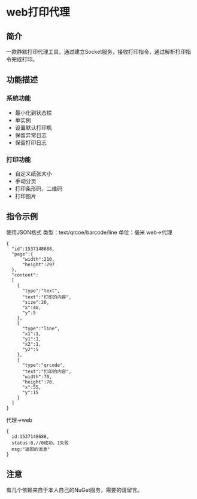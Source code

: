 # web打印代理
## 简介
一款静默打印代理工具，通过建立Socket服务，接收打印指令，通过解析打印指令完成打印。
## 功能描述

### 系统功能
* 最小化到状态栏
* 单实例
* 设置默认打印机
* 保留异常日志
* 保留打印日志

### 打印功能
* 自定义纸张大小
* 手动分页
* 打印条形码，二维码
* 打印图片

## 指令示例
使用JSON格式
类型：text/qrcoe/barcode/line
单位：毫米
web->代理
```
{
  "id":1537148688,
  "page":{
      "width":210,
      "height":297
  },
  "content":
  [
    {
      "type":"text",
      "text":"打印的内容",
      "size":20,
      "x":40,
      "y":5
    },
    {
      "type":"line",
      "x1":1,
      "y1":1,
      "x2":1,
      "y2":5
    },
    {
      "type":"qrcode",
      "text":"打印的内容",
      "width":70,
      "height":70,
      "x":55,
      "y":15
    }
  ]
}
```
代理->web
```
{
  id:1537148688,
  status:0,//0成功，1失败
  msg:"返回的消息"
}
```

## 注意
有几个依赖来自于本人自己的NuGet服务，需要的请留言。